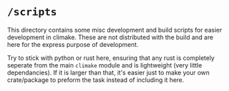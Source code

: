 # `/scripts`

This directory contains some misc development and build scripts for easier development in climake. These are not distributed with the build and are here for the express purpose of development.

Try to stick with python or rust here, ensuring that any rust is completely seperate from the main `climake` module and is lightweight (very little dependancies). If it is larger than that, it's easier just to make your own crate/package to preform the task instead of including it here.
